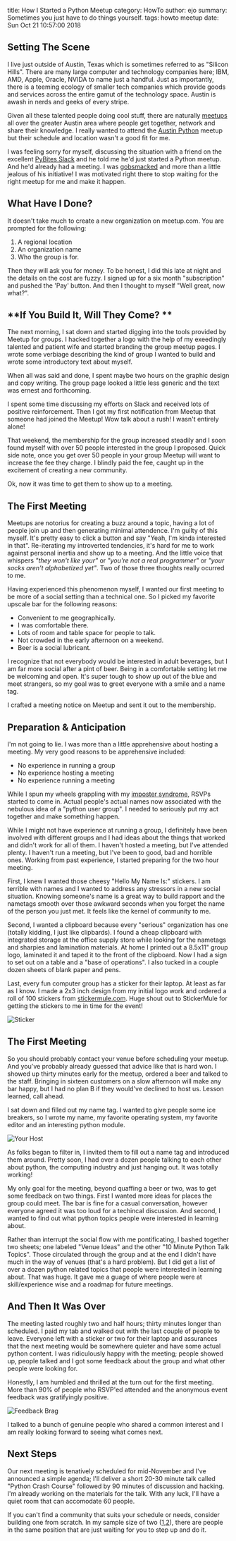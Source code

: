 title: How I Started a Python Meetup
category: HowTo
author: ejo
summary: Sometimes you just have to do things yourself.
tags: howto meetup
date: Sun Oct 21 10:57:00 2018

## **Setting The Scene**

I live just outside of Austin, Texas which is sometimes referred to as
"Silicon Hills". There are many large computer and technology
companies here; IBM, AMD, Apple, Oracle, NVIDA to name just a
handful. Just as importantly, there is a teeming ecology of smaller
tech companies which provide goods and services across the entire
gamut of the technology space. Austin is awash in nerds and geeks of
every stripe.

Given all these talented people doing cool stuff, there are naturally
[meetups][0] all over the greater Austin area where people get
together, network and share their knowledge. I really wanted to attend
the [Austin Python][1] meetup but their schedule and location wasn't a
good fit for me.

I was feeling sorry for myself, discussing the situation with a friend
on the excellent [PyBites Slack][2] and he told me he'd just started a
Python meetup. And he'd already had a meeting. I was [gobsmacked][3]
and more than a little jealous of his initiative! I was motivated right
there to stop waiting for the right meetup for me and make it happen.

## **What Have I Done?**

It doesn't take much to create a new organization on meetup.com. You
are prompted for the following:

1. A regional location
1. An organization name
1. Who the group is for.

Then they will ask you for money. To be honest, I did this late at
night and the details on the cost are fuzzy. I signed up for a six
month "subscription" and pushed the 'Pay' button. And then I thought
to myself "Well great, now what?".

## **If You Build It, Will They Come? **

The next morning, I sat down and started digging into the tools
provided by Meetup for groups. I hacked together a logo with the help
of my exeedingly talented and patient wife and started branding the
group meetup pages. I wrote some verbiage describing the kind of group
I wanted to build and wrote some introductory text about myself.

When all was said and done, I spent maybe two hours on the graphic
design and copy writing. The group page looked a little less generic
and the text was ernest and forthcoming. 

I spent some time discussing my efforts on Slack and received lots of
positive reinforcement. Then I got my first notification from Meetup
that someone had joined the Meetup! Wow talk about a rush! I wasn't
entirely alone!

That weekend, the membership for the group increased steadily and I
soon found myself with over 50 people interested in the group I
proposed. Quick side note, once you get over 50 people in your group
Meetup will want to increase the fee they charge. I blindly paid the
fee, caught up in the excitement of creating a new community.

Ok, now it was time to get them to show up to a meeting.

## **The First Meeting**

Meetups are notorius for creating a buzz around a topic, having a lot
of people join up and then generating minimal attendence. I'm guilty
of this myself. It's pretty easy to click a button and say "Yeah, I'm
kinda interested in that". Re-iterating my introverted tendencies,
it's hard for me to work against personal inertia and show up to a
meeting. And the little voice that whispers *"they won't like your"* or
*"you're not a real programmer"* or *"your socks aren't alphabetized
yet"*. Two of those three thoughts really ocurred to me.

Having experienced this phenomenon myself, I wanted our first meeting
to be more of a social setting than a technical one. So I picked my
favorite upscale bar for the following reasons:

* Convenient to me geographically.
* I was comfortable there.
* Lots of room and table space for people to talk.
* Not crowded in the early afternoon on a weekend.
* Beer is a social lubricant.

I recognize that not everybody would be interested in adult beverages,
but I am far more social after a pint of beer. Being in a comfortable
setting let me be welcoming and open. It's super tough to show up out
of the blue and meet strangers, so my goal was to greet everyone with
a smile and a name tag.

I crafted a meeting notice on Meetup and sent it out to the membership.

## **Preparation & Anticipation**

I'm not going to lie. I was more than a little apprehensive about
hosting a meeting. My very good reasons to be apprehensive included:

* No experience in running a group
* No experience hosting a meeting
* No experience running a meeting

While I spun my wheels grappling with my [imposter syndrome][4], RSVPs
started to come in. Actual people's actual names now associated with
the nebulous idea of a "python user group". I needed to seriously
put my act together and make something happen.

While I might not have experience at running a group, I definitely
have been involved with different groups and I had ideas about the
things that worked and didn't work for all of them. I haven't hosted a
meeting, but I've attended plenty. I haven't run a meeting, but I've
been to good, bad and horrible ones. Working from past experience, I
started preparing for the two hour meeting.

First, I knew I wanted those cheesy "Hello My Name Is:" stickers. I am
terrible with names and I wanted to address any stressors in a new social
situation. Knowing someone's name is a great way to build rapport and
the nametags smooth over those awkward seconds when you forget the name
of the person you just met. It feels like the kernel of community to
me.

Second, I wanted a clipboard because every "serious" organization has
one (totally kidding, I just like clipbards).  I found a cheap
clipboard with integrated storage at the office supply store while
looking for the nametags and sharpies and lamination materials. At
home I printed out a 8.5x11" group logo, laminated it and taped it to
the front of the clipboard. Now I had a sign to set out on a table and
a "base of operations". I also tucked in a couple dozen sheets of blank
paper and pens.

Last, every fun computer group has a sticker for their laptop. At
least as far as I know. I made a 2x3 inch design from my initial logo
work and ordered a roll of 100 stickers from [stickermule.com][5]. 
Huge shout out to StickerMule for getting the stickers to me in
time for the event!

![Sticker][8]


## **The First Meeting**

So you should probably contact your venue before scheduling your
meetup. And you've probably already guessed that advice like that is
hard won. I showed up thirty minutes early for the meetup, ordered a
beer and talked to the staff. Bringing in sixteen customers on a slow
afternoon will make any bar happy, but I had no plan B if they
would've declined to host us. Lesson learned, call ahead.

I sat down and filled out my name tag. I wanted to give people some
ice breakers, so I wrote my name, my favorite operating system, my
favorite editor and an interesting python module.

![Your Host][9]

As folks began to filter in, I invited them to fill out a name tag and
introduced them around. Pretty soon, I had over a dozen people talking
to each other about python, the computing industry and just hanging
out. It was totally working!

My only goal for the meeting, beyond quaffing a beer or two, was to
get some feedback on two things. First I wanted more ideas for places
the group could meet. The bar is fine for a casual conversation,
however everyone agreed it was too loud for a techincal
discussion. And second, I wanted to find out what python topics people
were interested in learning about.

Rather than interrupt the social flow with me pontificating, I bashed
together two sheets; one labeled "Venue Ideas" and the other "10
Minute Python Talk Topics". Those circulated through the group and at
the end I didn't have much in the way of venues (that's a hard
problem). But I did get a list of over a dozen python related topics
that people were interested in learning about. That was huge. It gave
me a guage of where people were at skill/experience wise and a roadmap
for future meetings.

## **And Then It Was Over**

The meeting lasted roughly two and half hours; thirty minutes longer
than scheduled. I paid my tab and walked out with the last couple of
people to leave. Everyone left with a sticker or two for their laptop
and assurances that the next meeting would be somewhere quieter and
have some actual python content. I was ridiculously happy with the
meeting; people showed up, people talked and I got some feedback
about the group and what other people were looking for.

Honestly, I am humbled and thrilled at the turn out for the first
meeting. More than 90% of people who RSVP'ed attended and the
anonymous event feedback was gratifyingly positive.

![Feedback Brag][10]

I talked to a
bunch of genuine people who shared a common interest and I am
really looking forward to seeing what comes next.

## **Next Steps**

Our next meeting is tenatively scheduled for mid-November and I've
announced a simple agenda; I'll deliver a short 20-30 minute talk
called "Python Crash Course" followed by 90 minutes of discussion and
hacking. I'm already working on the materials for the talk. With
any luck, I'll have a quiet room that can accomodate 60 people.

If you can't find a community that suits your schedule or needs,
consider building one from scratch. In my sample size of
two ([1][6],[2][7]), there are people in the same position that are just
waiting for you to step up and do it.


[0]: https://meetup.com
[1]: https://meetup.com/austinpython
[2]: https://pybites.slack.com
[3]: https://en.oxforddictionaries.com/definition/us/gobsmacked
[4]: https://en.wikipedia.org/wiki/Impostor_syndrome
[5]: https://stickermule.com
[6]: https://meetup.com/pyandbeer
[7]: https://meetup.com/north-austin-pythonistas
[8]: {filename}/images/nap_sticker.png
[9]: {filename}/images/hello_my_name_is.png
[10]: {filename}/images/anonymous_feedback.png
